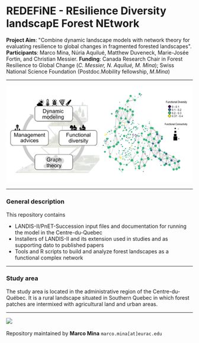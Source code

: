 # REDEFiNE - REsilience Diversity landscapE Forest NEtwork 

**Project Aim**: "Combine dynamic landscape models with network theory for evaluating resilience to global changes in fragmented forested landscapes".
**Participants**: Marco Mina, Núria Aquilué, Matthew Duveneck, Marie-Josée Fortin, and Christian Messier. 
**Funding**: Canada Research Chair in Forest Resilience to Global Change (*C. Messier, N. Aquilué, M. Mina*); Swiss National Science Foundation (Postdoc.Mobility fellowship, *M.Mina*)


-----------  


![](figures/projectlogo.jpg)

-------


### General description

This repository contains 
 - LANDIS-II/PnET-Succession input files and documentation for running the model in the Centre-du-Quebec
 - Installers of LANDIS-II and its extension used in studies and as supporting dato to published papers
 - Tools and R scripts to build and analyze forest landscapes as a functional complex network

-----------


### Study area

The study area is located in the administrative region of the Centre-du-Québec. It is a rural landscape situated in Southern Quebec in which forest patches are intermixed with agricultural land and urban areas. 

  
-----------

![](figures/cdq_landscape.jpg)

Repository maintained by **Marco Mina**  `marco.mina[at]eurac.edu`
